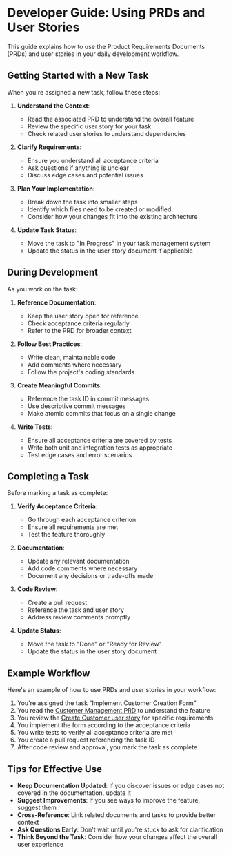# Developer Guide: Using PRDs and User Stories

This guide explains how to use the Product Requirements Documents (PRDs) and user stories in your daily development workflow.

## Getting Started with a New Task

When you're assigned a new task, follow these steps:

1. **Understand the Context**:
   - Read the associated PRD to understand the overall feature
   - Review the specific user story for your task
   - Check related user stories to understand dependencies

2. **Clarify Requirements**:
   - Ensure you understand all acceptance criteria
   - Ask questions if anything is unclear
   - Discuss edge cases and potential issues

3. **Plan Your Implementation**:
   - Break down the task into smaller steps
   - Identify which files need to be created or modified
   - Consider how your changes fit into the existing architecture

4. **Update Task Status**:
   - Move the task to "In Progress" in your task management system
   - Update the status in the user story document if applicable

## During Development

As you work on the task:

1. **Reference Documentation**:
   - Keep the user story open for reference
   - Check acceptance criteria regularly
   - Refer to the PRD for broader context

2. **Follow Best Practices**:
   - Write clean, maintainable code
   - Add comments where necessary
   - Follow the project's coding standards

3. **Create Meaningful Commits**:
   - Reference the task ID in commit messages
   - Use descriptive commit messages
   - Make atomic commits that focus on a single change

4. **Write Tests**:
   - Ensure all acceptance criteria are covered by tests
   - Write both unit and integration tests as appropriate
   - Test edge cases and error scenarios

## Completing a Task

Before marking a task as complete:

1. **Verify Acceptance Criteria**:
   - Go through each acceptance criterion
   - Ensure all requirements are met
   - Test the feature thoroughly

2. **Documentation**:
   - Update any relevant documentation
   - Add code comments where necessary
   - Document any decisions or trade-offs made

3. **Code Review**:
   - Create a pull request
   - Reference the task and user story
   - Address review comments promptly

4. **Update Status**:
   - Move the task to "Done" or "Ready for Review"
   - Update the status in the user story document

## Example Workflow

Here's an example of how to use PRDs and user stories in your workflow:

1. You're assigned the task "Implement Customer Creation Form"
2. You read the [Customer Management PRD](./prd/customer-management.md) to understand the feature
3. You review the [Create Customer user story](./user-stories/customer-management/create-customer.md) for specific requirements
4. You implement the form according to the acceptance criteria
5. You write tests to verify all acceptance criteria are met
6. You create a pull request referencing the task ID
7. After code review and approval, you mark the task as complete

## Tips for Effective Use

- **Keep Documentation Updated**: If you discover issues or edge cases not covered in the documentation, update it
- **Suggest Improvements**: If you see ways to improve the feature, suggest them
- **Cross-Reference**: Link related documents and tasks to provide better context
- **Ask Questions Early**: Don't wait until you're stuck to ask for clarification
- **Think Beyond the Task**: Consider how your changes affect the overall user experience
